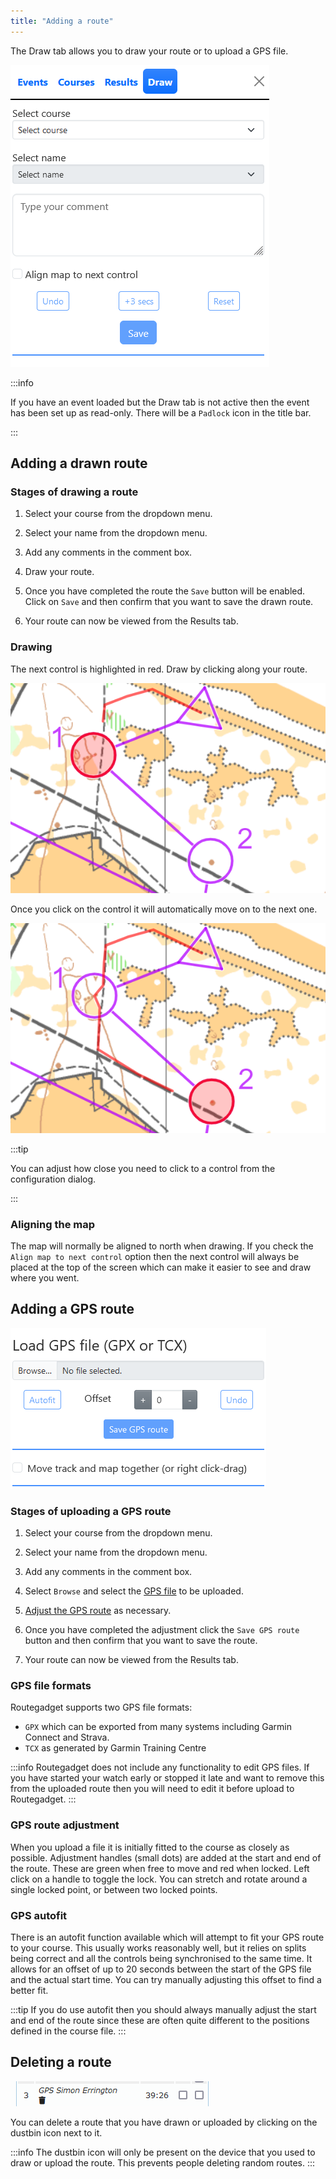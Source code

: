 ```yaml
---
title: "Adding a route"
---
```


The Draw tab allows you to draw your route or to upload a GPS file.

![Draw tab](../img/draw-tab.png)

:::info

If you have an event loaded but the Draw tab is not active then the event has been set up as read-only. There will be a `Padlock` icon in the title bar.

:::

## Adding a drawn route

### Stages of drawing a route

1. Select your course from the dropdown menu.

2. Select your name from the dropdown menu.

3. Add any comments in the comment box.

4. Draw your route.

5. Once you have completed the route the `Save` button will be enabled. Click on `Save` and then confirm that you want to save the drawn route.

6. Your route can now be viewed from the Results tab.

### Drawing

The next control is highlighted in red. Draw by clicking along your route.

![Draw tab](../img/draw-1.png)

Once you click on the control it will automatically move on to the next one.

![Draw tab](../img/draw-2.png)

:::tip

You can adjust how close you need to click to a control from the configuration dialog.

:::

### Aligning the map

The map will normally be aligned to north when drawing. If you check the `Align map to next control` option then the next control will always be placed at the top of the screen which can make it easier to see and draw where you went.

## Adding a GPS route

![GPS file upload](../img/gps-file-upload.png)

### Stages of uploading a GPS route

1. Select your course from the dropdown menu.

2. Select your name from the dropdown menu.

3. Add any comments in the comment box.

4. Select `Browse` and select the [GPS file](#gps-file-formats) to be uploaded.

5. [Adjust the GPS route](#gps-route-adjustment) as necessary.

6. Once you have completed the adjustment click the `Save GPS route` button and then confirm that you want to save the route.

7. Your route can now be viewed from the Results tab.

### GPS file formats

Routegadget supports two GPS file formats:

- `GPX` which can be exported from many systems including Garmin Connect and Strava.
- `TCX` as generated by Garmin Training Centre

:::info
Routegadget does not include any functionality to edit GPS files. If you have started your watch early or stopped it late and want to remove this from the uploaded route then you will need to edit it before upload to Routegadget.
:::

### GPS route adjustment

When you upload a file it is initially fitted to the course as closely as possible. Adjustment handles (small dots) are added at the start and end of the route. These are green when free to move and red when locked. Left click on a handle to toggle the lock. You can stretch and rotate around a single locked point, or between two locked points.

### GPS autofit

There is an autofit function available which will attempt to fit your GPS route to your course. This usually works reasonably well, but it relies on splits being correct and all the controls being synchronised to the same time. It allows for an offset of up to 20 seconds between the start of the GPS file and the actual start time. You can try manually adjusting this offset to find a better fit.

:::tip
If you do use autofit then you should always manually adjust the start and end of the route since these are often quite different to the positions defined in the course file.
:::

## Deleting a route

![Deleting a route](../img/route-delete.png)

You can delete a route that you have drawn or uploaded by clicking on the dustbin icon next to it.

:::info
The dustbin icon will only be present on the device that you used to draw or upload the route. This prevents people deleting random routes.
:::
